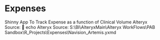# Expenses
 Shinny App To Track Expense as a function of Clinical Volume
Alteryx Source: 
echo Alteryx Source: S:\BI\AlteryxMain\Alteryx WorkFlows\PAB Sandbox\R_Projects\Expenses\Navision_Artemis.yxmd

